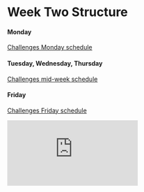 # Week Two Structure

#### Monday

[Challenges Monday schedule](./challenges_monday_schedule.md)

#### Tuesday, Wednesday, Thursday

[Challenges mid-week schedule](./challenges_mid_week_schedule.md)

#### Friday

[Challenges Friday schedule](./challenges_friday_schedule.md)


![Tracking pixel](https://githubanalytics.herokuapp.com/course/sequence/onsite/week02.md)

